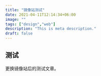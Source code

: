 ```yaml
---
title: "镜像站测试"
date: 2021-04-11T12:14:34+06:00
image: ""
tags: ["design","web"]
description: "This is meta description."
draft: false
---
```


## 测试

更换镜像站后的测试文章。